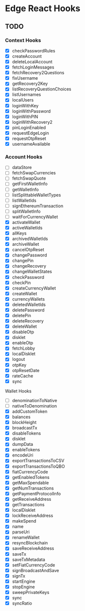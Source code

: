 # Edge React Hooks

## TODO

### Context Hooks

- [x] checkPasswordRules
- [x] createAccount
- [x] deleteLocalAccount
- [x] fetchLoginMessages
- [x] fetchRecovery2Questions
- [x] fixUsername
- [x] getRecovery2Key
- [x] listRecoveryQuestionChoices
- [x] listUsernames
- [x] localUsers
- [x] loginWithKey
- [x] loginWithPassword
- [x] loginWithPIN
- [x] loginWithRecovery2
- [x] pinLoginEnabled
- [x] requestEdgeLogin
- [x] requestOtpReset
- [x] usernameAvailable

### Account Hooks

- [ ] dataStore
- [ ] fetchSwapCurrencies
- [ ] fetchSwapQuote
- [ ] getFirstWalletInfo
- [ ] getWalletInfo
- [ ] listSplittableWalletTypes
- [ ] listWalletIds
- [ ] signEthereumTransaction
- [ ] splitWalletInfo
- [ ] waitForCurrencyWallet
- [x] activateWallet
- [x] activeWalletIds
- [x] allKeys
- [x] archivedWalletIds
- [x] archiveWallet
- [x] cancelOtpReset
- [x] changePassword
- [x] changePin
- [x] changeRecovery
- [x] changeWalletStates
- [x] checkPassword
- [x] checkPin
- [x] createCurrencyWallet
- [x] createWallet
- [x] currencyWallets
- [x] deletedWalletIds
- [x] deletePassword
- [x] deletePin
- [x] deleteRecovery
- [x] deleteWallet
- [x] disableOtp
- [x] disklet
- [x] enableOtp
- [x] fetchLobby
- [x] localDisklet
- [x] logout
- [x] otpKey
- [x] otpResetDate
- [x] rateCache
- [x] sync

Wallet Hooks

- [ ] denominationToNative
- [ ] nativeToDenomination
- [x] addCustomToken
- [x] balances
- [x] blockHeight
- [x] broadcastTx
- [x] disableTokens
- [x] disklet
- [x] dumpData
- [x] enableTokens
- [x] encodeUri
- [x] exportTransactionsToCSV
- [x] exportTransactionsToQBO
- [x] fiatCurrencyCode
- [x] getEnabledTokens
- [x] getMaxSpendable
- [x] getNumTransactions
- [x] getPaymentProtocolInfo
- [x] getReceiveAddress
- [x] getTransactions
- [x] localDisklet
- [x] lockReceiveAddress
- [x] makeSpend
- [x] name
- [x] parseUri
- [x] renameWallet
- [x] resyncBlockchain
- [x] saveReceiveAddress
- [x] saveTx
- [x] saveTxMetadata
- [x] setFiatCurrencyCode
- [x] signBroadcastAndSave
- [x] signTx
- [x] startEngine
- [x] stopEngine
- [x] sweepPrivateKeys
- [x] sync
- [x] syncRatio
